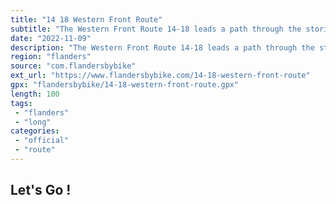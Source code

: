 ```yaml
---
title: "14 18 Western Front Route"
subtitle: "The Western Front Route 14-18 leads a path through the stories of the Great War and where nature and history merge"
date: "2022-11-09"
description: "The Western Front Route 14-18 leads a path through the stories of the Great War and where nature and history merge."
region: "flanders"
source: "com.flandersbybike"
ext_url: "https://www.flandersbybike.com/14-18-western-front-route"
gpx: "flandersbybike/14-18-western-front-route.gpx"
length: 100
tags:
 - "flanders"
 - "long"
categories:
 - "official"
 - "route"
---
```


## Let's Go ! 


